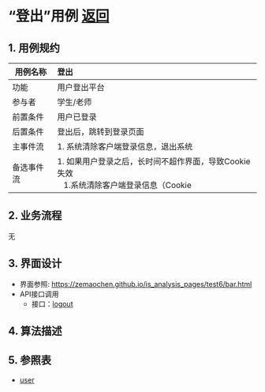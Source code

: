 # “登出”用例 [返回](../README.md)

## 1. 用例规约

|用例名称|登出|
|-------|:-------------|
|功能|用户登出平台|
|参与者|学生/老师|
|前置条件| 用户已登录|
|后置条件|登出后，跳转到登录页面|
|主事件流| 1. 系统清除客户端登录信息，退出系统|
|备选事件流|1. 如果用户登录之后，长时间不超作界面，导致Cookie失效 <br/>&nbsp;&nbsp; 1.系统清除客户端登录信息（Cookie|

## 2. 业务流程
无

## 3. 界面设计
- 界面参照: https://zemaochen.github.io/is_analysis_pages/test6/bar.html
- API接口调用
    - 接口：[logout](../接口/logout.md)

## 4. 算法描述
    
## 5. 参照表

- [user](../md/数据库设计.md/#user)

